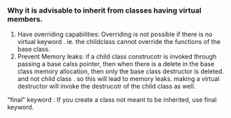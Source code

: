 ### Why it is advisable to inherit from classes having virtual members.

1. Have overriding capabilities: Overriding is not possible if there is no virtual keyword . ie. the childclass cannot override the functions of the base class. 
2. Prevent Memory leaks: if a child class construcotr is invoked through passing a base calss pointer, then when there is a delete in the base class memory 
allocation, then only the base class destructor is deleted. and not child class . so this will lead to memory leaks.
making a virtual destructor will invoke the destrucotr of the child class as well.


"final" keyword : 
    If you create a class not meant to be inherited, use final keyword.